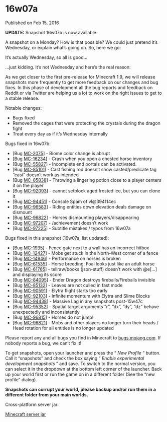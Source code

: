 # 16w07a
Published on Feb 15, 2016

**UPDATE:** Snapshot 16w07b is now available.

A snapshot on a Monday? How is that possible? We could just pretend it’s
Wednesday, or explain what’s going on. So, here we go:

It’s actually Wednesday, so all is good…

…just kidding. It’s not Wednesday and here’s the real reason:

As we get closer to the first pre-release for Minecraft 1.9, we will release
snapshots more frequently to get more feedback on our changes and bug fixes.
In this phase of development all the bug reports and feedback on Reddit or via
Twitter are helping us a lot to work on the right issues to get to a stable
release.

Notable changes:

  * Bugs fixed
  * Removed the cages that were protecting the crystals during the dragon fight
  * Treat every day as if it’s Wednesday internally

Bugs fixed in 16w07b:

  * [Bug [MC-2075](https://bugs.mojang.com/browse/MC-2075)] - Biome color change is abrupt
  * [Bug [MC-16234](https://bugs.mojang.com/browse/MC-16234)] - Crash when you open a chested horse inventory
  * [Bug [MC-55827](https://bugs.mojang.com/browse/MC-55827)] - Incomplete end portals can be activated.
  * [Bug [MC-85101](https://bugs.mojang.com/browse/MC-85101)] - Cast fishing rod doesn’t show casted/predicate tag “cast” doesn’t work as intended
  * [Bug [MC-85838](https://bugs.mojang.com/browse/MC-85838)] - Throwing a lingering potion close to a player centers it on the player
  * [Bug [MC-92093](https://bugs.mojang.com/browse/MC-92093)] - cannot setblock aged frosted ice, but you can clone it
  * [Bug [MC-94451](https://bugs.mojang.com/browse/MC-94451)] - Console Spam of vl@394114ec
  * [Bug [MC-96583](https://bugs.mojang.com/browse/MC-96583)] - Riding entities down elevation deals damage on dismount
  * [Bug [MC-96822](https://bugs.mojang.com/browse/MC-96822)] - Horses dismounting players/disappearing
  * [Bug [MC-97207](https://bugs.mojang.com/browse/MC-97207)] - /achievement doesn’t work
  * [Bug [MC-97225](https://bugs.mojang.com/browse/MC-97225)] - Subtitle mistakes / typos from 16w07a

Bugs fixed in this snapshot (16w07a, list updated):

  * [Bug [MC-1935](https://bugs.mojang.com/browse/MC-1935)] - Fence gate next to a wall has an incorrect hitbox
  * [Bug [MC-12427](https://bugs.mojang.com/browse/MC-12427)] - Mobs get stuck in the North-West corner of a fence
  * [Bug [MC-14946](https://bugs.mojang.com/browse/MC-14946)] - Performance on horses is broken
  * [Bug [MC-61535](https://bugs.mojang.com/browse/MC-61535)] - Horse breeding: Foal looks just like an adult horse
  * [Bug [MC-61765](https://bugs.mojang.com/browse/MC-61765)] - tellraw/books (json-stuff) doesn’t work with @e[…] and displaying its score
  * [Bug [MC-84095](https://bugs.mojang.com/browse/MC-84095)] - Ender Dragon destroys fireballs/Fireballs invisible
  * [Bug [MC-85132](https://bugs.mojang.com/browse/MC-85132)] - Leaves are not culled in fast mode
  * [Bug [MC-90591](https://bugs.mojang.com/browse/MC-90591)] - Elytra flight starts too early
  * [Bug [MC-92103](https://bugs.mojang.com/browse/MC-92103)] - Infinite momentum with Elytra and Slime Blocks
  * [Bug [MC-94438](https://bugs.mojang.com/browse/MC-94438)] - Massive Lag in any snapshots post-15w47c
  * [Bug [MC-95352](https://bugs.mojang.com/browse/MC-95352)] - Spatial target arguments “r”, “dx”, “dy”, “dz” behave unexpectedly and inconsistently
  * [Bug [MC-96815](https://bugs.mojang.com/browse/MC-96815)] - Horses do not jump!
  * [Bug [MC-96821](https://bugs.mojang.com/browse/MC-96821)] - Mobs and other players no longer turn their heads / Head rotation for all entities is no longer updated

Please report any and all bugs you find in Minecraft to
[bugs.mojang.com](https://bugs.mojang.com). If nobody reports a bug, we can’t
fix it!

To get snapshots, open your launcher and press the “ _New Profile_ ” button.
Call it “snapshots” and check the box saying “ _Enable experimental
development snapshots_ ” and save. To switch to the normal version, you can
select it in the dropdown at the bottom left corner of the launcher. Back up
your world first or run the game on in a different folder (See the “new
profile” dialog).

**Snapshots can corrupt your world, please backup and/or run them in a
different folder from your main worlds.**

Cross-platform server jar:

[Minecraft server
jar](https://launcher.mojang.com/mc/game/16w07b/server/35749ef82ac7ae76b990d9e6f6c23a14f213ea68/server.jar)


